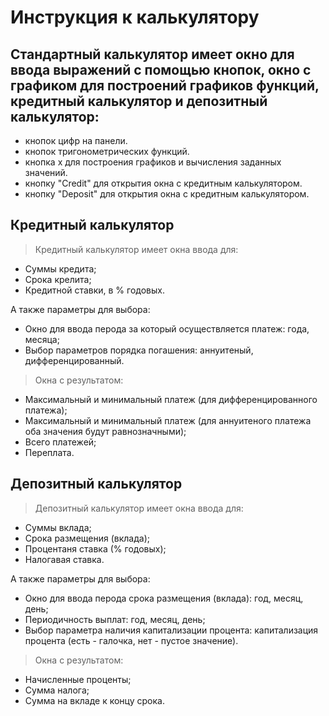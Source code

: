# Инструкция к калькулятору #

## Стандартный калькулятор имеет окно для ввода выражений с помощью кнопок, окно c графиком для построений графиков функций, кредитный калькулятор и депозитный калькулятор:

- кнопок цифр на панели.
- кнопок тригонометрических функций.
- кнопка x для построения графиков и вычисления заданных значений.  
- кнопку "Credit" для открытия окна с кредитным калькулятором.
- кнопку "Deposit" для открытия окна с кредитным калькулятором.

## Кредитный калькулятор

> Кредитный калькулятор имеет окна ввода для:
- Суммы кредита;
- Срока крелита;
- Кредитной ставки, в % годовых.

А также параметры для выбора:
- Окно для ввода перода за который осуществляется платеж: года, месяца;
- Выбор параметров порядка погашения: аннуитеный, дифференцированный.

> Окна с результатом:
- Максимальный и минимальный платеж (для дифференцированного платежа);
- Максимальный и минимальный платеж (для аннуитеного платежа оба значения будут равнозначными);
- Всего платежей;
- Переплата.

## Депозитный калькулятор

> Депозитный калькулятор имеет окна ввода для:
- Суммы вклада;
- Срока размещения (вклада);
- Процентаня ставка (% годовых);
- Налогавая ставка.

А также параметры для выбора:
- Окно для ввода перода срока размещения (вклада): год, месяц, день;
- Периодичность выплат: год, месяц, день;
- Выбор параметра наличия капитализации процента: капитализация процента (есть - галочка, нет - пустое значение).

> Окна с результатом:
- Начисленные проценты;
- Сумма налога;
- Сумма на вкладе к концу срока.
